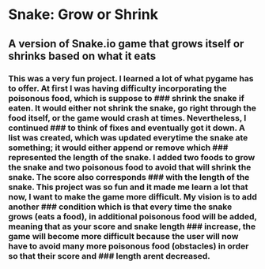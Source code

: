 # Snake: Grow or Shrink
## A version of Snake.io game that grows itself or shrinks based on what it eats
### This was a very fun project. I learned a lot of what pygame has to offer. At first I was having difficulty incorporating the poisonous food, which is suppose to ### shrink the snake if eaten. It would either not shrink the snake, go right through the food itself, or the game would crash at times. Nevertheless, I continued ### to think of fixes and eventually got it down. A list was created, which was updated everytime the snake ate something; it would either append or remove which ### represented the length of the snake. I added two foods to grow the snake and two poisonous food to avoid that will shrink the snake. The score also corresponds ### with the length of the snake. This project was so fun and it made me learn a lot that now, I want to make the game more difficult. My vision is to add another ### condition which is that every time the snake grows (eats a food), in additional poisonous food will be added, meaning that as your score and snake length ### increase, the game will become more difficult because the user will now have to avoid many more poisonous food (obstacles) in order so that their score and ### length arent decreased.

